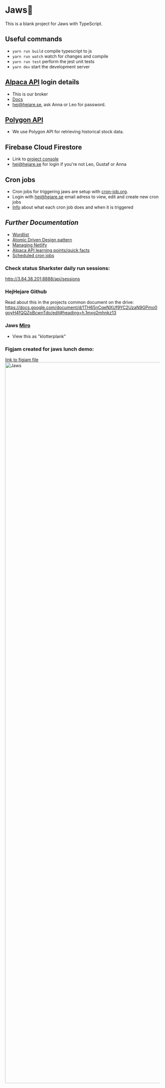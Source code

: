 # Jaws🦈

This is a blank project for Jaws with TypeScript.

## Useful commands

* `yarn run build`   compile typescript to js
* `yarn run watch`   watch for changes and compile
* `yarn run test`    perform the jest unit tests
* `yarn dev`         start the development server


## [Alpaca API](https://broker-app.alpaca.markets/dev) login details
* This is our broker
* [Docs](https://alpaca.markets/docs/api-references/broker-api/)
* hej@hejare.se, ask Anna or Leo for password. 

## [Polygon API](https://polygon.io/docs/stocks/getting-started)
* We use Polygon API for retrieving historical stock data.

## Firebase Cloud Firestore
- Link to [project console](https://console.firebase.google.com/u/0/project/jaws-sharkster/overview)
- hej@hejare.se for login if you're not Leo, Gustaf or Anna

## Cron jobs
* Cron jobs for triggering jaws are setup with [cron-job.org](https://console.cron-job.org/). 
* Login with hej@hejare.se email adress to view, edit and create new cron jobs
* [Info](docs/scheduling.md) about what each cron job does and when it is triggered 

## _Further Documentation_

- [Wordlist](docs/wordlist.md)
- [Atomic Driven Design pattern](docs/adr.md)
- [Managing Netlify](docs/netlify.md)
- [Alpaca API learning points/quick facts](https://github.com/hejare/jaws/blob/main/docs/alpaca-api-learning-points.md)
- [Scheduled cron jobs](docs/scheduling.md)

### Check status Sharkster daily run sessions:
http://3.84.38.201:8888/api/sessions

### HejHejare Github
Read about this in the projects common document on the drive:
https://docs.google.com/document/d/1TH65nCqeNXUf9YC2UzaN9GPmo0goyH4fQQZpBcwnTdo/edit#heading=h.1mxg2mhnkz13

### Jaws [Miro](https://miro.com/app/board/uXjVP643fvA=/)
- View this as "klotterplank"

### Figjam created for jaws lunch demo:
[link to figjam file](https://www.figma.com/file/kowkYi7MyKme55ymeD2KQk/Jaws?node-id=0%3A1&t=D1f406w1UxyPwEJi-0)
<img width="2345" alt="Jaws" src="https://user-images.githubusercontent.com/58371851/211869474-25bcc2a4-054b-4349-a1bc-38e55b522099.png">

